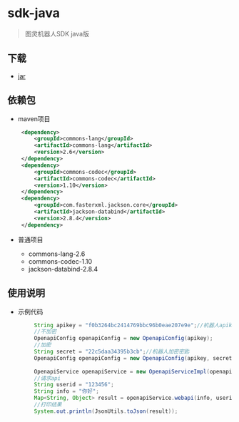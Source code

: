 # sdk-java
> 图灵机器人SDK java版


## 下载
  * [jar](https://github.com/turing-robot/sdk-java/releases)
  
## 依赖包
  * maven项目
  
    ```xml
     <dependency>
         <groupId>commons-lang</groupId>
         <artifactId>commons-lang</artifactId>
         <version>2.6</version>
     </dependency>
     <dependency>
         <groupId>commons-codec</groupId>
         <artifactId>commons-codec</artifactId>
         <version>1.10</version>
     </dependency>
     <dependency>
         <groupId>com.fasterxml.jackson.core</groupId>
         <artifactId>jackson-databind</artifactId>
         <version>2.8.4</version>
     </dependency>
    ```
  * 普通项目
    * commons-lang-2.6
    * commons-codec-1.10
    * jackson-databind-2.8.4
    
## 使用说明
 * 示例代码
 
   ```java
        String apikey = "f0b3264bc2414769bbc96b0eae207e9e";//机器人apikey
        //不加密
        OpenapiConfig openapiConfig = new OpenapiConfig(apikey);
        //加密
        String secret = "22c5daa34395b3cb";//机器人加密密匙
        OpenapiConfig openapiConfig = new OpenapiConfig(apikey, secret);
        
        OpenapiService openapiService = new OpenapiServiceImpl(openapiConfig);
        //请求api
        String userid = "123456";
        String info = "你好";
        Map<String, Object> result = openapiService.webapi(info, userid);
        //打印结果
        System.out.println(JsonUtils.toJson(result));
   ```
